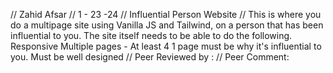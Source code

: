 // Zahid Afsar
// 1 - 23 -24
// Influential Person Website
// This is where you do a multipage site using Vanilla JS and Tailwind, on a person that has been influential to you. 
The site itself needs to be able to do the following.
Responsive
Multiple pages - At least 4
1 page must be why it's influential to you.
Must be well designed
// Peer Reviewed by :
// Peer Comment:
